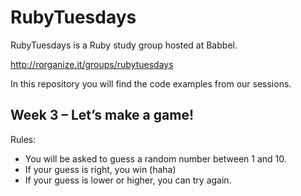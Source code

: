 # RubyTuesdays

RubyTuesdays is a Ruby study group hosted at Babbel.

http://rorganize.it/groups/rubytuesdays

In this repository you will find the code examples from our sessions.

## Week 3 – Let’s make a game!

Rules:

- You will be asked to guess a random number between 1 and 10.
- If your guess is right, you win (haha)
- If your guess is lower or higher, you can try again.
